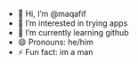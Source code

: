 - 👋 Hi, I’m @maqafif
- 👀 I’m interested in trying apps
- 🌱 I’m currently learning github
- 😄 Pronouns: he/him
- ⚡ Fun fact: im a man
